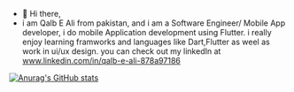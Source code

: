 - 👋 Hi there,
- i am Qalb E Ali from pakistan, and i am a Software Engineer/ Mobile App developer, i do mobile Application development using Flutter. i really enjoy learning framworks and languages like Dart,Flutter as weel as work in ui/ux design. you can check out my linkedIn at www.linkedin.com/in/qalb-e-ali-878a97186

[![Anurag's GitHub stats](https://github-readme-stats.vercel.app/api?username=qalbeali10)](https://github.com/anuraghazra/github-readme-stats)
